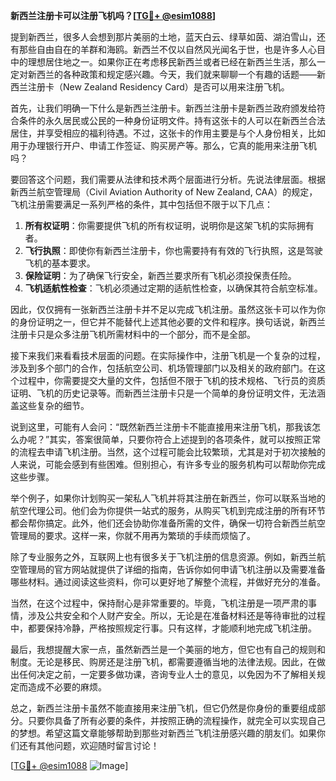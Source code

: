 **新西兰注册卡可以注册飞机吗？[[TG💪+ @esim1088](https://t.me/s/esim1088)]**

提到新西兰，很多人会想到那片美丽的土地，蓝天白云、绿草如茵、湖泊雪山，还有那些自由自在的羊群和海鸥。新西兰不仅以自然风光闻名于世，也是许多人心目中的理想居住地之一。如果你正在考虑移民新西兰或者已经在新西兰生活，那么一定对新西兰的各种政策和规定感兴趣。今天，我们就来聊聊一个有趣的话题——新西兰注册卡（New Zealand Residency Card）是否可以用来注册飞机。

首先，让我们明确一下什么是新西兰注册卡。新西兰注册卡是新西兰政府颁发给符合条件的永久居民或公民的一种身份证明文件。持有这张卡的人可以在新西兰合法居住，并享受相应的福利待遇。不过，这张卡的作用主要是与个人身份相关，比如用于办理银行开户、申请工作签证、购买房产等。那么，它真的能用来注册飞机吗？

要回答这个问题，我们需要从法律和技术两个层面进行分析。先说法律层面。根据新西兰航空管理局（Civil Aviation Authority of New Zealand, CAA）的规定，飞机注册需要满足一系列严格的条件，其中包括但不限于以下几点：

1. **所有权证明**：你需要提供飞机的所有权证明，说明你是这架飞机的实际拥有者。
2. **飞行执照**：即使你有新西兰注册卡，你也需要持有有效的飞行执照，这是驾驶飞机的基本要求。
3. **保险证明**：为了确保飞行安全，新西兰要求所有飞机必须投保责任险。
4. **飞机适航性检查**：飞机必须通过定期的适航性检查，以确保其符合航空标准。

因此，仅仅拥有一张新西兰注册卡并不足以完成飞机注册。虽然这张卡可以作为你的身份证明之一，但它并不能替代上述其他必要的文件和程序。换句话说，新西兰注册卡只是众多注册飞机所需材料中的一个部分，而不是全部。

接下来我们来看看技术层面的问题。在实际操作中，注册飞机是一个复杂的过程，涉及到多个部门的合作，包括航空公司、机场管理部门以及相关的政府部门。在这个过程中，你需要提交大量的文件，包括但不限于飞机的技术规格、飞行员的资质证明、飞机的历史记录等。而新西兰注册卡只是一个简单的身份证明文件，无法涵盖这些复杂的细节。

说到这里，可能有人会问：“既然新西兰注册卡不能直接用来注册飞机，那我该怎么办呢？”其实，答案很简单，只要你符合上述提到的各项条件，就可以按照正常的流程去申请飞机注册。当然，这个过程可能会比较繁琐，尤其是对于初次接触的人来说，可能会感到有些困难。但别担心，有许多专业的服务机构可以帮助你完成这些步骤。

举个例子，如果你计划购买一架私人飞机并将其注册在新西兰，你可以联系当地的航空代理公司。他们会为你提供一站式的服务，从购买飞机到完成注册的所有环节都会帮你搞定。此外，他们还会协助你准备所需的文件，确保一切符合新西兰航空管理局的要求。这样一来，你就不用再为繁琐的手续而烦恼了。

除了专业服务之外，互联网上也有很多关于飞机注册的信息资源。例如，新西兰航空管理局的官方网站就提供了详细的指南，告诉你如何申请飞机注册以及需要准备哪些材料。通过阅读这些资料，你可以更好地了解整个流程，并做好充分的准备。

当然，在这个过程中，保持耐心是非常重要的。毕竟，飞机注册是一项严肃的事情，涉及公共安全和个人财产安全。所以，无论是在准备材料还是等待审批的过程中，都要保持冷静，严格按照规定行事。只有这样，才能顺利地完成飞机注册。

最后，我想提醒大家一点，虽然新西兰是一个美丽的地方，但它也有自己的规则和制度。无论是移民、购房还是注册飞机，都需要遵循当地的法律法规。因此，在做出任何决定之前，一定要多做功课，咨询专业人士的意见，以免因为不了解相关规定而造成不必要的麻烦。

总之，新西兰注册卡虽然不能直接用来注册飞机，但它仍然是你身份的重要组成部分。只要你具备了所有必要的条件，并按照正确的流程操作，就完全可以实现自己的梦想。希望这篇文章能够帮助到那些对新西兰飞机注册感兴趣的朋友们。如果你们还有其他问题，欢迎随时留言讨论！

[[TG💪+ @esim1088](https://t.me/s/esim1088) ![Image](https://i.postimg.cc/4NQfJmqS/Snipaste-2025-05-13-00-14-12.png)]